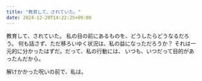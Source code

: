 ```yaml
---
title: "教育して、されていた。"
date: 2024-12-20T14:22:25+09:00
---
```

教育して、されていた。
私の目の前にあるものを、どうしたらどうなるだろう。
何も話さず、ただ移ろいゆく状況は、私の益になっただろうか？
それは一元的に分かったはずだ。だって、私の行動には、
いつも、いつだって目的があったんだから。

解けかかった呪いの前で、私は。
